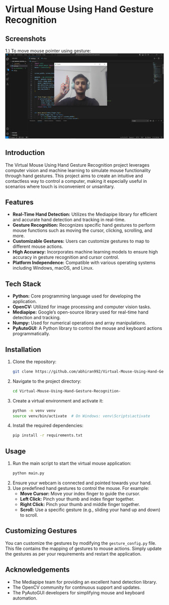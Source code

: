 # Virtual Mouse Using Hand Gesture Recognition

## Screenshots

1.) To move mouse pointer using gesture:
    ![Alt text](Move_mouse_pointer.png?raw=true "Optional Title")

## Introduction
The Virtual Mouse Using Hand Gesture Recognition project leverages computer vision and machine learning to simulate mouse functionality through hand gestures. This project aims to create an intuitive and contactless way to control a computer, making it especially useful in scenarios where touch is inconvenient or unsanitary.

## Features
- **Real-Time Hand Detection:** Utilizes the Mediapipe library for efficient and accurate hand detection and tracking in real-time.
- **Gesture Recognition:** Recognizes specific hand gestures to perform mouse functions such as moving the cursor, clicking, scrolling, and more.
- **Customizable Gestures:** Users can customize gestures to map to different mouse actions.
- **High Accuracy:** Incorporates machine learning models to ensure high accuracy in gesture recognition and cursor control.
- **Platform Independence:** Compatible with various operating systems including Windows, macOS, and Linux.

## Tech Stack
- **Python:** Core programming language used for developing the application.
- **OpenCV:** Utilized for image processing and computer vision tasks.
- **Mediapipe:** Google’s open-source library used for real-time hand detection and tracking.
- **Numpy:** Used for numerical operations and array manipulations.
- **PyAutoGUI:** A Python library to control the mouse and keyboard actions programmatically.

## Installation
1. Clone the repository:
    ```bash
    git clone https://github.com/abhiran992/Virtual-Mouse-Using-Hand-Gesture-Recognition-
    ```
2. Navigate to the project directory:
    ```bash
    cd Virtual-Mouse-Using-Hand-Gesture-Recognition-
    ```
3. Create a virtual environment and activate it:
    ```bash
    python -m venv venv
    source venv/bin/activate  # On Windows: venv\Scripts\activate
    ```
4. Install the required dependencies:
    ```bash
    pip install -r requirements.txt
    ```

## Usage
1. Run the main script to start the virtual mouse application:
    ```bash
    python main.py
    ```
2. Ensure your webcam is connected and pointed towards your hand.
3. Use predefined hand gestures to control the mouse. For example:
    - **Move Cursor:** Move your index finger to guide the cursor.
    - **Left Click:** Pinch your thumb and index finger together.
    - **Right Click:** Pinch your thumb and middle finger together.
    - **Scroll:** Use a specific gesture (e.g., sliding your hand up and down) to scroll.

## Customizing Gestures
You can customize the gestures by modifying the `gesture_config.py` file. This file contains the mapping of gestures to mouse actions. Simply update the gestures as per your requirements and restart the application.

## Acknowledgements
- The Mediapipe team for providing an excellent hand detection library.
- The OpenCV community for continuous support and updates.
- The PyAutoGUI developers for simplifying mouse and keyboard automation.

